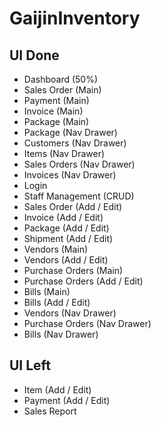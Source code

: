 # GaijinInventory

UI Done
-------
- Dashboard (50%)
- Sales Order (Main)
- Payment (Main)
- Invoice (Main)
- Package (Main)
- Package (Nav Drawer)
- Customers (Nav Drawer)
- Items (Nav Drawer)
- Sales Orders (Nav Drawer)
- Invoices (Nav Drawer)
- Login
- Staff Management (CRUD)
- Sales Order (Add / Edit)
- Invoice (Add / Edit)
- Package (Add / Edit)
- Shipment (Add / Edit)
- Vendors (Main)
- Vendors (Add / Edit)
- Purchase Orders (Main)
- Purchase Orders (Add / Edit)
- Bills (Main)
- Bills (Add / Edit)
- Vendors (Nav Drawer)
- Purchase Orders (Nav Drawer)
- Bills (Nav Drawer)

UI Left
-------
- Item (Add / Edit)
- Payment (Add / Edit)
- Sales Report

